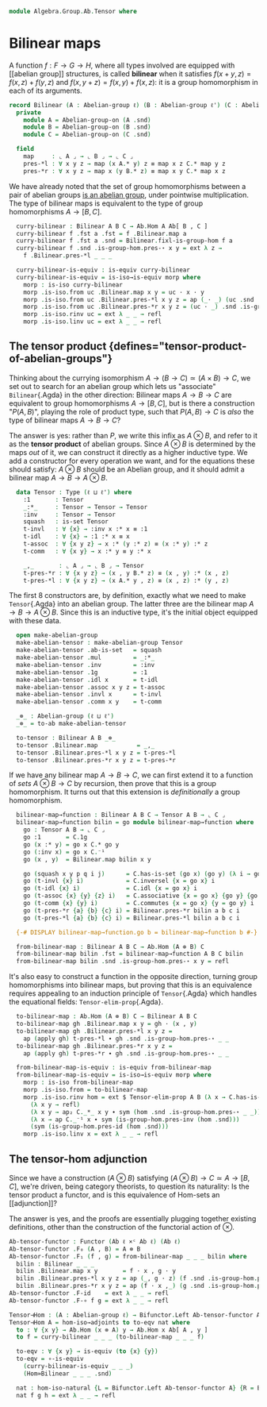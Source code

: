 <!--
```agda
open import Algebra.Group.Ab.Hom
open import Algebra.Group.Ab
open import Algebra.Group

open import Cat.Displayed.Univalence.Thin
open import Cat.Functor.Adjoint.Hom
open import Cat.Instances.Product
open import Cat.Displayed.Total
open import Cat.Functor.Adjoint
open import Cat.Prelude

import Cat.Functor.Bifunctor as Bifunctor
```
-->

```agda
module Algebra.Group.Ab.Tensor where
```

# Bilinear maps

<!--
```agda
private variable
  ℓ ℓ' ℓ'' : Level
```
-->

A function $f : F \to G \to H$, where all types involved are equipped
with [[abelian group]] structures, is called **bilinear** when it
satisfies $f(x + y, z) = f(x, z) + f(y, z)$ and $f(x, y + z) = f(x, y) +
f(x, z)$: it is a group homomorphism in each of its arguments.

```agda
record Bilinear (A : Abelian-group ℓ) (B : Abelian-group ℓ') (C : Abelian-group ℓ'') : Type (ℓ ⊔ ℓ' ⊔ ℓ'') where
  private
    module A = Abelian-group-on (A .snd)
    module B = Abelian-group-on (B .snd)
    module C = Abelian-group-on (C .snd)

  field
    map     : ⌞ A ⌟ → ⌞ B ⌟ → ⌞ C ⌟
    pres-*l : ∀ x y z → map (x A.* y) z ≡ map x z C.* map y z
    pres-*r : ∀ x y z → map x (y B.* z) ≡ map x y C.* map x z
```

<!--
```agda
  fixl-is-group-hom : ∀ a →
    is-group-hom B.Abelian→Group-on C.Abelian→Group-on (map a)
  fixl-is-group-hom a .is-group-hom.pres-⋆ x y = pres-*r a x y

  fixr-is-group-hom : ∀ b →
    is-group-hom A.Abelian→Group-on C.Abelian→Group-on (λ a → map a b)
  fixr-is-group-hom b .is-group-hom.pres-⋆ x y = pres-*l x y b

  module fixl {a} = is-group-hom (fixl-is-group-hom a)
  module fixr {a} = is-group-hom (fixr-is-group-hom a)

  open fixl
    renaming ( pres-id   to pres-idr
             ; pres-inv  to pres-invr
             ; pres-diff to pres-diffr
             )
    hiding ( pres-⋆ )
    public
  open fixr
    renaming ( pres-id   to pres-idl
             ; pres-inv  to pres-invl
             ; pres-diff to pres-diffl
             )
    hiding ( pres-⋆ )
    public

module _ {A : Abelian-group ℓ} {B : Abelian-group ℓ'} {C : Abelian-group ℓ''} where
  private
    module A = Abelian-group-on (A .snd)
    module B = Abelian-group-on (B .snd)
    module C = Abelian-group-on (C .snd)

    Bilinear-path
      : {ba bb : Bilinear A B C}
      → (∀ x y → Bilinear.map ba x y ≡ Bilinear.map bb x y)
      → ba ≡ bb
    Bilinear-path {ba = ba} {bb} p = q where
      open Bilinear

      q : ba ≡ bb
      q i .map x y = p x y i
      q i .pres-*l x y z = is-prop→pathp (λ i → C.has-is-set (p (x A.* y) z i) (p x z i C.* p y z i))
        (ba .pres-*l x y z) (bb .pres-*l x y z) i
      q i .pres-*r x y z = is-prop→pathp (λ i → C.has-is-set (p x (y B.* z) i) (p x y i C.* p x z i))
        (ba .pres-*r x y z) (bb .pres-*r x y z) i

  instance
    Extensional-bilinear
      : ∀ {ℓr} ⦃ ef : Extensional (⌞ A ⌟ → ⌞ B ⌟ → ⌞ C ⌟) ℓr ⦄ → Extensional (Bilinear A B C) ℓr
    Extensional-bilinear ⦃ ef ⦄ = injection→extensional! (λ h → Bilinear-path (λ x y → h · x · y)) ef

module _ {ℓ} (A B C : Abelian-group ℓ) where
```
-->

We have already noted that the set of group homomorphisms between a pair
of abelian groups [is an abelian group], under pointwise multiplication.
The type of bilinear maps is equivalent to the type of group
homomorphisms $A \to [B,C]$.

[is an abelian group]: Algebra.Group.Ab.Hom.html

```agda
  curry-bilinear : Bilinear A B C → Ab.Hom A Ab[ B , C ]
  curry-bilinear f .fst a .fst = f .Bilinear.map a
  curry-bilinear f .fst a .snd = Bilinear.fixl-is-group-hom f a
  curry-bilinear f .snd .is-group-hom.pres-⋆ x y = ext λ z →
    f .Bilinear.pres-*l _ _ _

  curry-bilinear-is-equiv : is-equiv curry-bilinear
  curry-bilinear-is-equiv = is-iso→is-equiv morp where
    morp : is-iso curry-bilinear
    morp .is-iso.from uc .Bilinear.map x y = uc · x · y
    morp .is-iso.from uc .Bilinear.pres-*l x y z = ap (_· _) (uc .snd .is-group-hom.pres-⋆ _ _)
    morp .is-iso.from uc .Bilinear.pres-*r x y z = (uc · _) .snd .is-group-hom.pres-⋆ _ _
    morp .is-iso.rinv uc = ext λ _ _ → refl
    morp .is-iso.linv uc = ext λ _ _ → refl
```

## The tensor product {defines="tensor-product-of-abelian-groups"}

Thinking about the currying isomorphism $A \to (B \to C) \simeq (A
\times B) \to C$, we set out to search for an abelian group which lets
us "associate" `Bilinear`{.Agda} in the other direction: Bilinear maps
$A \to B \to C$ are equivalent to group homomorphisms $A \to [B,C]$, but
is there a construction "$P(A, B)$", playing the role of product type,
such that $P(A, B) \to C$ is _also_ the type of bilinear maps $A \to B
\to C$?

<!--
```agda
module _ {ℓ ℓ'} (A : Abelian-group ℓ) (B : Abelian-group ℓ') where
  private
    module A = Abelian-group-on (A .snd)
    module B = Abelian-group-on (B .snd)
```
-->

The answer is yes: rather than $P$, we write this infix as $A \otimes
B$, and refer to it as the **tensor product** of abelian groups. Since
$A \otimes B$ is determined by the maps _out_ of it, we can construct it
directly as a higher inductive type. We add a constructor for every
operation we want, and for the equations these should satisfy: $A
\otimes B$ should be an Abelian group, and it should admit a bilinear
map $A \to B \to A \otimes B$.

```agda
  data Tensor : Type (ℓ ⊔ ℓ') where
    :1       : Tensor
    _:*_     : Tensor → Tensor → Tensor
    :inv     : Tensor → Tensor
    squash   : is-set Tensor
    t-invl   : ∀ {x} → :inv x :* x ≡ :1
    t-idl    : ∀ {x} → :1 :* x ≡ x
    t-assoc  : ∀ {x y z} → x :* (y :* z) ≡ (x :* y) :* z
    t-comm   : ∀ {x y} → x :* y ≡ y :* x

    _,_       : ⌞ A ⌟ → ⌞ B ⌟ → Tensor
    t-pres-*r : ∀ {x y z} → (x , y B.* z) ≡ (x , y) :* (x , z)
    t-pres-*l : ∀ {x y z} → (x A.* y , z) ≡ (x , z) :* (y , z)
```

The first 8 constructors are, by definition, exactly what we need to
make `Tensor`{.Agda} into an abelian group. The latter three are the
bilinear map $A \to B \to A \otimes B$. Since this is an inductive type,
it's the initial object equipped with these data.

```agda
  open make-abelian-group
  make-abelian-tensor : make-abelian-group Tensor
  make-abelian-tensor .ab-is-set   = squash
  make-abelian-tensor .mul         = _:*_
  make-abelian-tensor .inv         = :inv
  make-abelian-tensor .1g          = :1
  make-abelian-tensor .idl x       = t-idl
  make-abelian-tensor .assoc x y z = t-assoc
  make-abelian-tensor .invl x      = t-invl
  make-abelian-tensor .comm x y    = t-comm

  _⊗_ : Abelian-group (ℓ ⊔ ℓ')
  _⊗_ = to-ab make-abelian-tensor

  to-tensor : Bilinear A B _⊗_
  to-tensor .Bilinear.map           = _,_
  to-tensor .Bilinear.pres-*l x y z = t-pres-*l
  to-tensor .Bilinear.pres-*r x y z = t-pres-*r
```

<!--
```agda
  Tensor-elim-prop
    : ∀ {ℓ'} {P : Tensor → Type ℓ'}
    → (∀ x → is-prop (P x))
    → (∀ x y → P (x , y))
    → (∀ {x y} → P x → P y → P (x :* y))
    → (∀ {x} → P x → P (:inv x))
    → P :1
    → ∀ x → P x
  Tensor-elim-prop {P = P} pprop ppair padd pinv pz = go where
    go : ∀ x → P x
    go (x , y) = ppair x y
    go :1 = pz
    go (x :* y) = padd (go x) (go y)
    go (:inv x) = pinv (go x)
    go (squash x y p q i j) = is-prop→squarep (λ i j → pprop (squash x y p q i j))
      (λ i → go x) (λ i → go (p i)) (λ i → go (q i)) (λ i → go y) i j
    go (t-invl {x} i) = is-prop→pathp (λ i → pprop (t-invl i)) (padd (pinv (go x)) (go x)) pz i
    go (t-idl {x} i) = is-prop→pathp (λ i → pprop (t-idl i)) (padd pz (go x)) (go x) i
    go (t-assoc {x} {y} {z} i) =
      is-prop→pathp (λ i → pprop (t-assoc i))
        (padd (go x) (padd (go y) (go z)))
        (padd (padd (go x) (go y)) (go z))
        i
    go (t-comm {x} {y} i) =
      is-prop→pathp (λ i → pprop (t-comm i)) (padd (go x) (go y)) (padd (go y) (go x)) i
    go (t-pres-*r {x} {y} {z} i) = is-prop→pathp (λ i → pprop (t-pres-*r i)) (ppair x (y B.* z)) (padd (ppair x y) (ppair x z)) i
    go (t-pres-*l {x} {y} {z} i) = is-prop→pathp (λ i → pprop (t-pres-*l i)) (ppair (x A.* y) z) (padd (ppair x z) (ppair y z)) i

module _ {ℓ ℓ' ℓ''} (A : Abelian-group ℓ) (B : Abelian-group ℓ') (C : Abelian-group ℓ'') where
  private
    module A = Abelian-group-on (A .snd)
    module B = Abelian-group-on (B .snd)
    module C = Abelian-group-on (C .snd)
```
-->

If we have any bilinear map $A \to B \to C$, we can first extend it to a
function of _sets_ $A \otimes B \to C$ by recursion, then prove that
this is a group homomorphism. It turns out that this extension is
_definitionally_ a group homomorphism.

```agda
  bilinear-map→function : Bilinear A B C → Tensor A B → ⌞ C ⌟
  bilinear-map→function bilin = go module bilinear-map→function where
    go : Tensor A B → ⌞ C ⌟
    go :1       = C.1g
    go (x :* y) = go x C.* go y
    go (:inv x) = go x C.⁻¹
    go (x , y)  = Bilinear.map bilin x y

    go (squash x y p q i j)      = C.has-is-set (go x) (go y) (λ i → go (p i)) (λ i → go (q i)) i j
    go (t-invl {x} i)            = C.inversel {x = go x} i
    go (t-idl {x} i)             = C.idl {x = go x} i
    go (t-assoc {x} {y} {z} i)   = C.associative {x = go x} {go y} {go z} i
    go (t-comm {x} {y} i)        = C.commutes {x = go x} {y = go y} i
    go (t-pres-*r {a} {b} {c} i) = Bilinear.pres-*r bilin a b c i
    go (t-pres-*l {a} {b} {c} i) = Bilinear.pres-*l bilin a b c i

  {-# DISPLAY bilinear-map→function.go b = bilinear-map→function b #-}
```

<!--
```agda
module _ {ℓ} (A B C : Abelian-group ℓ) where
  private
    module A = Abelian-group-on (A .snd)
    module B = Abelian-group-on (B .snd)
    module C = Abelian-group-on (C .snd)

```
-->

```agda
  from-bilinear-map : Bilinear A B C → Ab.Hom (A ⊗ B) C
  from-bilinear-map bilin .fst = bilinear-map→function A B C bilin
  from-bilinear-map bilin .snd .is-group-hom.pres-⋆ x y = refl
```

It's also easy to construct a function in the opposite direction,
turning group homomorphisms into bilinear maps, but proving that this is
an equivalence requires appealing to an induction principle of
`Tensor`{.Agda} which handles the equational fields:
`Tensor-elim-prop`{.Agda}.

```agda
  to-bilinear-map : Ab.Hom (A ⊗ B) C → Bilinear A B C
  to-bilinear-map gh .Bilinear.map x y = gh · (x , y)
  to-bilinear-map gh .Bilinear.pres-*l x y z =
    ap (apply gh) t-pres-*l ∙ gh .snd .is-group-hom.pres-⋆ _ _
  to-bilinear-map gh .Bilinear.pres-*r x y z =
    ap (apply gh) t-pres-*r ∙ gh .snd .is-group-hom.pres-⋆ _ _

  from-bilinear-map-is-equiv : is-equiv from-bilinear-map
  from-bilinear-map-is-equiv = is-iso→is-equiv morp where
    morp : is-iso from-bilinear-map
    morp .is-iso.from = to-bilinear-map
    morp .is-iso.rinv hom = ext $ Tensor-elim-prop A B (λ x → C.has-is-set _ _)
      (λ x y → refl)
      (λ x y → ap₂ C._*_ x y ∙ sym (hom .snd .is-group-hom.pres-⋆ _ _))
      (λ x → ap C._⁻¹ x ∙ sym (is-group-hom.pres-inv (hom .snd)))
      (sym (is-group-hom.pres-id (hom .snd)))
    morp .is-iso.linv x = ext λ _ _ → refl
```

<!--
```agda
  Bilinear≃Hom : Bilinear A B C ≃ Ab.Hom (A ⊗ B) C
  Bilinear≃Hom = from-bilinear-map , from-bilinear-map-is-equiv

  Hom≃Bilinear : Ab.Hom (A ⊗ B) C ≃ Bilinear A B C
  Hom≃Bilinear = Bilinear≃Hom e⁻¹

  module Bilinear≃Hom = Equiv Bilinear≃Hom
  module Hom≃Bilinear = Equiv Hom≃Bilinear

module _ {ℓ} {A B C : Abelian-group ℓ} where instance
  Extensional-tensor-hom
    : ∀ {ℓr} ⦃ ef : Extensional (⌞ A ⌟ → ⌞ B ⌟ → ⌞ C ⌟) ℓr ⦄ → Extensional (Ab.Hom (A ⊗ B) C) ℓr
  Extensional-tensor-hom ⦃ ef ⦄ =
    injection→extensional!
      {f = λ f x y → f .fst (x , y)}
      (λ {x} p → Hom≃Bilinear.injective _ _ _ (ext (subst (ef .Pathᵉ _) p (ef .reflᵉ _))))
      auto
  {-# OVERLAPS Extensional-tensor-hom #-}
```
-->

## The tensor-hom adjunction

<!--
```agda
open Functor
```
-->

Since we have a construction $(A \otimes B)$ satisfying $(A \otimes B)
\to C \simeq A \to [B, C]$, we're driven, being category theorists, to
question its naturality: Is the tensor product a functor, and is this
equivalence of Hom-sets an [[adjunction]]?

The answer is yes, and the proofs are essentially plugging together
existing definitions, other than the construction of the functorial
action of $\otimes$.

```agda
Ab-tensor-functor : Functor (Ab ℓ ×ᶜ Ab ℓ) (Ab ℓ)
Ab-tensor-functor .F₀ (A , B) = A ⊗ B
Ab-tensor-functor .F₁ (f , g) = from-bilinear-map _ _ _ bilin where
  bilin : Bilinear _ _ _
  bilin .Bilinear.map x y       = f · x , g · y
  bilin .Bilinear.pres-*l x y z = ap (_, g · z) (f .snd .is-group-hom.pres-⋆ _ _) ∙ t-pres-*l
  bilin .Bilinear.pres-*r x y z = ap (f · x ,_) (g .snd .is-group-hom.pres-⋆ _ _) ∙ t-pres-*r
Ab-tensor-functor .F-id    = ext λ _ _ → refl
Ab-tensor-functor .F-∘ f g = ext λ _ _ → refl

Tensor⊣Hom : (A : Abelian-group ℓ) → Bifunctor.Left Ab-tensor-functor A ⊣ Bifunctor.Right Ab-hom-functor A
Tensor⊣Hom A = hom-iso→adjoints to to-eqv nat where
  to : ∀ {x y} → Ab.Hom (x ⊗ A) y → Ab.Hom x Ab[ A , y ]
  to f = curry-bilinear _ _ _ (to-bilinear-map _ _ _ f)

  to-eqv : ∀ {x y} → is-equiv (to {x} {y})
  to-eqv = ∘-is-equiv
    (curry-bilinear-is-equiv _ _ _)
    (Hom≃Bilinear _ _ _ .snd)

  nat : hom-iso-natural {L = Bifunctor.Left Ab-tensor-functor A} {R = Bifunctor.Right Ab-hom-functor A} to
  nat f g h = ext λ _ _ → refl
```
